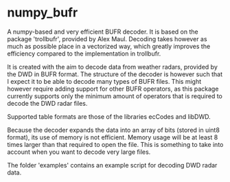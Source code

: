 # numpy_bufr
A numpy-based and very efficient BUFR decoder. 
It is based on the package 'trollbufr', provided by Alex Maul. Decoding takes however as much as possible place in a vectorized way, which greatly improves the efficiency compared to the implementation in trollbufr.

It is created with the aim to decode data from weather radars, provided by the DWD in BUFR format. The structure of the decoder is however such that I expect it to be able to decode many types of BUFR files.
This might however require adding support for other BUFR operators, as this package currently supports only the minimum amount of operators that is required to decode the DWD radar files.

Supported table formats are those of the libraries ecCodes and libDWD.

Because the decoder expands the data into an array of bits (stored in uint8 format), its use of memory is not efficient. Memory usage will be at least 8 times larger than that required to open the file. This is something to take into account when you want to decode very large files.

The folder 'examples' contains an example script for decoding DWD radar data.
